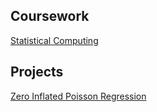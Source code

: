## Coursework

[Statistical Computing](https://josegonzalezstatistics.github.io/JoseLuisGonzalez/Coursework/Computational/534_project.html)

## Projects

[Zero Inflated Poisson Regression](https://josegonzalezstatistics.github.io/JoseLuisGonzalez/Projects/ZeroInflPoiss/zeroinflpoiss_project.html)